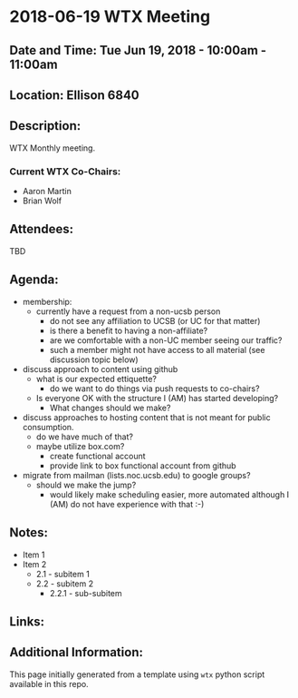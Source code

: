# 2018-06-19 WTX Meeting
## Date and Time: Tue Jun 19, 2018 - 10:00am - 11:00am
## Location: Ellison 6840
## Description:
WTX Monthly meeting.

### Current WTX Co-Chairs:
* Aaron Martin
* Brian Wolf

## Attendees:
TBD

## Agenda:
* membership:
  * currently have a request from a non-ucsb person
    * do not see any affiliation to UCSB (or UC for that matter)
    * is there a benefit to having a non-affiliate?
    * are we comfortable with a non-UC member seeing our traffic?
    * such a member might not have access to all material (see discussion topic below)
* discuss approach to content using github
  * what is our expected ettiquette?
    * do we want to do things via push requests to co-chairs?
  * Is everyone OK with the structure I (AM) has started developing?
    * What changes should we make?
* discuss approaches to hosting content that is not meant for public consumption.
  * do we have much of that?
  * maybe utilize box.com?
    * create functional account
    * provide link to box functional account from github
* migrate from mailman (lists.noc.ucsb.edu) to google groups?
  * should we make the jump?
    * would likely make scheduling easier, more automated although I (AM) do not have experience with that :-)

## Notes:
* Item 1
* Item 2
  * 2.1 - subitem 1
  * 2.2 - subitem 2
    * 2.2.1 - sub-subitem

## Links:

## Additional Information:
This page initially generated from a template using `wtx` python script available in this repo.
